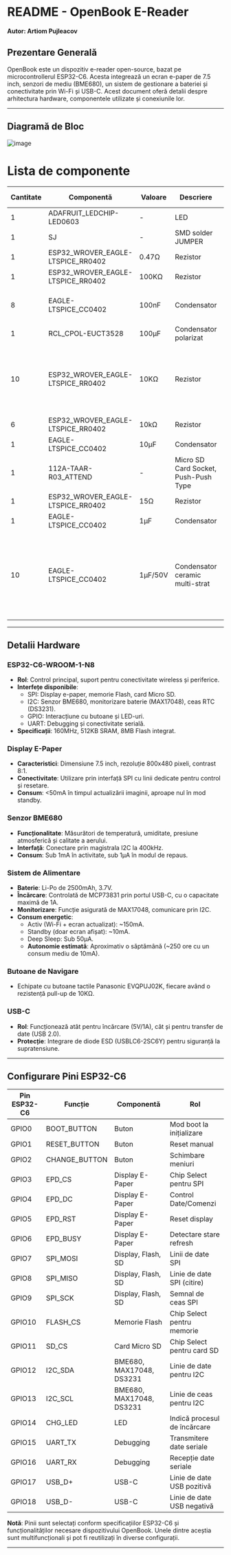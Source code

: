 # README - OpenBook E-Reader

**Autor: Artiom Pujleacov**

## Prezentare Generală

OpenBook este un dispozitiv e-reader open-source, bazat pe microcontrollerul ESP32-C6. Acesta integrează un ecran e-paper de 7.5 inch, senzori de mediu (BME680), un sistem de gestionare a bateriei și conectivitate prin Wi-Fi și USB-C. Acest document oferă detalii despre arhitectura hardware, componentele utilizate și conexiunile lor.

---

## Diagramă de Bloc

![image](https://github.com/user-attachments/assets/73321fdc-fcb5-4e21-9802-32a2912f6943)



# Lista de componente

| Cantitate | Componentă                         | Valoare | Descriere                                 | Carcasă                         | Reper        | Link Cumpărare                                                                 | Datasheet                                                                          |
|-----------|------------------------------------|---------|-------------------------------------------|---------------------------------|--------------|----------------------------------------------------------------------------------|------------------------------------------------------------------------------------|
| 1         | ADAFRUIT_LEDCHIP-LED0603           | -       | LED                                       | ADAFRUIT_CHIP-LED0603           | CHG_LED      | [link](https://www.mouser.com/ProductDetail/Adafruit/CHIP-LED0603)               | [datasheet](https://www.mouser.com/datasheet/2/737/CHIP-LED0603-1877199.pdf)       |
| 1         | SJ                                 | -       | SMD solder JUMPER                         | SJ                              | SJ1          | [link](https://www.mouser.com/ProductDetail/TE-Connectivity/1-2176091-2)         | [datasheet](https://www.mouser.com/datasheet/2/418/1-2176091-2-1817091.pdf)        |
| 1         | ESP32_WROVER_EAGLE-LTSPICE_RR0402  | 0.47Ω   | Rezistor                                  | ESP32_WROVER_EAGLE-LTSPICE_R0402| R3           | [link](https://www.mouser.com/ProductDetail/Vishay/CRCW04020047ZRT7)             | [datasheet](https://www.mouser.com/datasheet/2/427/crcwce-1764191.pdf)             |
| 1         | ESP32_WROVER_EAGLE-LTSPICE_RR0402  | 100KΩ   | Rezistor                                  | ESP32_WROVER_EAGLE-LTSPICE_R0402| R1_PWRUSB    | [link](https://www.mouser.com/ProductDetail/Vishay/CRCW0402100KFKED)             | [datasheet](https://www.mouser.com/datasheet/2/427/crcwce-1764191.pdf)             |
| 8         | EAGLE-LTSPICE_CC0402               | 100nF   | Condensator                               | EAGLE-LTSPICE_C0402             | C1, C2, C4_USB, C6, C8, C9, C10, C_DELAY | [link](https://www.mouser.com/ProductDetail/Murata/GRM155R71C104KA88D)            | [datasheet](https://www.mouser.com/datasheet/2/281/GRM155R71C104KA88D-1767201.pdf) |
| 1         | RCL_CPOL-EUCT3528                  | 100µF   | Condensator polarizat                     | RCL_CT3528                      | C3           | [link](https://www.mouser.com/ProductDetail/Panasonic/EEE-FK1V101P)              | [datasheet](https://www.mouser.com/datasheet/2/315/EEE-FK1V101P-1526881.pdf)       |
| 10        | ESP32_WROVER_EAGLE-LTSPICE_RR0402  | 10KΩ    | Rezistor                                  | ESP32_WROVER_EAGLE-LTSPICE_R0402| R1, R1-PINH, R1_PINH1, R2-PINH, R2_PINH1, R4, R_BOOT, R_CHANGE, R_CL1, R_RESET | [link](https://www.mouser.com/ProductDetail/Vishay/CRCW040210K0FKED)              | [datasheet](https://www.mouser.com/datasheet/2/427/crcwce-1764191.pdf)             |
| 6         | ESP32_WROVER_EAGLE-LTSPICE_RR0402  | 10kΩ    | Rezistor                                  | ESP32_WROVER_EAGLE-LTSPICE_R0402| R5, R6, R7, R8, R9, R10 | [link](https://www.mouser.com/ProductDetail/Vishay/CRCW040210K0FKED)              | [datasheet](https://www.mouser.com/datasheet/2/427/crcwce-1764191.pdf)             |
| 1         | EAGLE-LTSPICE_CC0402               | 10µF    | Condensator                               | EAGLE-LTSPICE_C0402             | C7           | [link](https://www.mouser.com/ProductDetail/Murata/GRM155R61A106ME44D)           | [datasheet](https://www.mouser.com/datasheet/2/281/GRM155R61A106ME44D-1767201.pdf) |
| 1         | 112A-TAAR-R03_ATTEND               | -       | Micro SD Card Socket, Push-Push Type      | 112ATAARR03ATTEND               | J4           | [link](https://www.mouser.com/ProductDetail/Attend/112A-TAAR-R03)                | [datasheet](https://www.mouser.com/datasheet/2/828/112A-TAAR-R03-1222862.pdf)      |
| 1         | ESP32_WROVER_EAGLE-LTSPICE_RR0402  | 15Ω     | Rezistor                                  | ESP32_WROVER_EAGLE-LTSPICE_R0402| R_CAPACITOR  | [link](https://www.mouser.com/ProductDetail/Vishay/CRCW040215R0FKED)             | [datasheet](https://www.mouser.com/datasheet/2/427/crcwce-1764191.pdf)             |
| 1         | EAGLE-LTSPICE_CC0402               | 1µF     | Condensator                               | EAGLE-LTSPICE_C0402             | C5           | [link](https://www.mouser.com/ProductDetail/Murata/GRM155R61A105KE15D)           | [datasheet](https://www.mouser.com/datasheet/2/281/GRM155R61A105KE15D-1767201.pdf) |
| 10        | EAGLE-LTSPICE_CC0402               | 1µF/50V | Condensator ceramic multi-strat           | 0402                           | EPD_C1, EPD_C2, EPD_C5, EPD_C6, EPD_C7, EPD_C8, EPD_C9, EPD_C10, EPD_C11, EPD_C12 | [link](https://www.mouser.com/ProductDetail/Murata-Electronics/GRM155R61A105KE15D) | [datasheet](https://www.mouser.com/datasheet/2/281/1/GRM155R61A105KE15_01A-1983730.pdf) |


---

## Detalii Hardware

### ESP32-C6-WROOM-1-N8

- **Rol**: Control principal, suport pentru conectivitate wireless și periferice.
- **Interfețe disponibile**:
  - SPI: Display e-paper, memorie Flash, card Micro SD.
  - I2C: Senzor BME680, monitorizare baterie (MAX17048), ceas RTC (DS3231).
  - GPIO: Interacțiune cu butoane și LED-uri.
  - UART: Debugging și conectivitate serială.
- **Specificații**: 160MHz, 512KB SRAM, 8MB Flash integrat.

### Display E-Paper

- **Caracteristici**: Dimensiune 7.5 inch, rezoluție 800x480 pixeli, contrast 8:1.
- **Conectivitate**: Utilizare prin interfață SPI cu linii dedicate pentru control și resetare.
- **Consum**: <50mA în timpul actualizării imaginii, aproape nul în mod standby.

### Senzor BME680

- **Funcționalitate**: Măsurători de temperatură, umiditate, presiune atmosferică și calitate a aerului.
- **Interfață**: Conectare prin magistrala I2C la 400kHz.
- **Consum**: Sub 1mA în activitate, sub 1µA în modul de repaus.

### Sistem de Alimentare

- **Baterie**: Li-Po de 2500mAh, 3.7V.
- **Încărcare**: Controlată de MCP73831 prin portul USB-C, cu o capacitate maximă de 1A.
- **Monitorizare**: Funcție asigurată de MAX17048, comunicare prin I2C.
- **Consum energetic**:
  - Activ (Wi-Fi + ecran actualizat): ~150mA.
  - Standby (doar ecran afișat): ~10mA.
  - Deep Sleep: Sub 50µA.
  - **Autonomie estimată**: Aproximativ o săptămână (~250 ore cu un consum mediu de 10mA).

### Butoane de Navigare

- Echipate cu butoane tactile Panasonic EVQPUJ02K, fiecare având o rezistență pull-up de 10KΩ.

### USB-C

- **Rol**: Funcționează atât pentru încărcare (5V/1A), cât și pentru transfer de date (USB 2.0).
- **Protecție**: Integrare de diode ESD (USBLC6-2SC6Y) pentru siguranță la supratensiune.

---

## Configurare Pini ESP32-C6

| **Pin ESP32-C6** | **Funcție**         | **Componentă**         | **Rol**                                    |
|------------------|--------------------|------------------------|--------------------------------------------|
| GPIO0           | BOOT_BUTTON        | Buton                  | Mod boot la inițializare                   |
| GPIO1           | RESET_BUTTON       | Buton                  | Reset manual                               |
| GPIO2           | CHANGE_BUTTON      | Buton                  | Schimbare meniuri                          |
| GPIO3           | EPD_CS             | Display E-Paper        | Chip Select pentru SPI                     |
| GPIO4           | EPD_DC             | Display E-Paper        | Control Date/Comenzi                       |
| GPIO5           | EPD_RST            | Display E-Paper        | Reset display                              |
| GPIO6           | EPD_BUSY           | Display E-Paper        | Detectare stare refresh                    |
| GPIO7           | SPI_MOSI           | Display, Flash, SD     | Linii de date SPI                          |
| GPIO8           | SPI_MISO           | Display, Flash, SD     | Linie de date SPI (citire)                 |
| GPIO9           | SPI_SCK            | Display, Flash, SD     | Semnal de ceas SPI                         |
| GPIO10          | FLASH_CS           | Memorie Flash          | Chip Select pentru memorie                 |
| GPIO11          | SD_CS              | Card Micro SD          | Chip Select pentru card SD                 |
| GPIO12          | I2C_SDA            | BME680, MAX17048, DS3231 | Linie de date pentru I2C                   |
| GPIO13          | I2C_SCL            | BME680, MAX17048, DS3231 | Linie de ceas pentru I2C                   |
| GPIO14          | CHG_LED            | LED                    | Indică procesul de încărcare               |
| GPIO15          | UART_TX            | Debugging              | Transmitere date seriale                    |
| GPIO16          | UART_RX            | Debugging              | Recepție date seriale                       |
| GPIO17          | USB_D+             | USB-C                  | Linie de date USB pozitivă                  |
| GPIO18          | USB_D-             | USB-C                  | Linie de date USB negativă                  |

**Notă**: Pinii sunt selectați conform specificațiilor ESP32-C6 și funcționalităților necesare dispozitivului OpenBook. Unele dintre aceștia sunt multifuncționali și pot fi reutilizați în diverse configurații.

---
